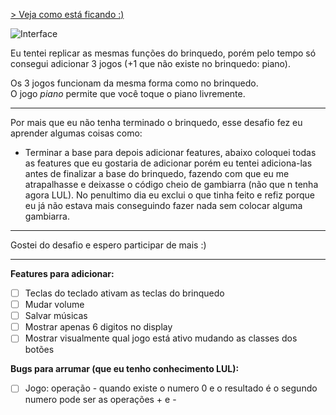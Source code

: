 [> Veja como está ficando :)](https://empixx.github.io/challenge-twitch/2019-setembro/empixx/src/)

![Interface](http://i.imgur.com/zV2Pisp.png)

Eu tentei replicar as mesmas funções do brinquedo, porém pelo tempo só consegui adicionar 3 jogos (+1 que não existe no brinquedo: piano).

Os 3 jogos funcionam da mesma forma como no brinquedo. <br>
O jogo *piano* permite que você toque o piano livremente.

----------------
Por mais que eu não tenha terminado o brinquedo, esse desafio fez eu aprender algumas coisas como: 
- Terminar a base para depois adicionar features, abaixo coloquei todas as features que eu gostaria de adicionar porém eu tentei adiciona-las antes de finalizar a base do brinquedo, fazendo com que eu me atrapalhasse e deixasse o código cheio de gambiarra (não que n tenha agora LUL). No penultimo dia eu exclui o que tinha feito e refiz porque eu já não estava mais conseguindo fazer nada sem colocar alguma gambiarra.

----------------
Gostei do desafio e espero participar de mais :)

----------------
**Features para adicionar:**
- [ ] Teclas do teclado ativam as teclas do brinquedo
- [ ] Mudar volume
- [ ] Salvar músicas
- [ ] Mostrar apenas 6 digitos no display
- [ ] Mostrar visualmente qual jogo está ativo mudando as classes dos botões

**Bugs para arrumar (que eu tenho conhecimento LUL):**
- [ ] Jogo: operação - quando existe o numero 0 e o resultado é o segundo numero pode ser as operações + e -  
